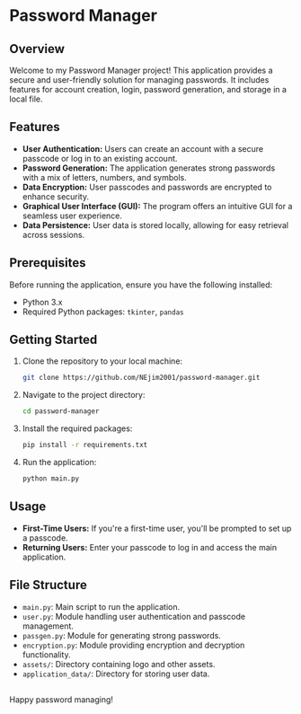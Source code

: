 # Password Manager

## Overview

Welcome to my Password Manager project! This application provides a secure and user-friendly solution for managing
passwords. It includes features for account creation, login, password generation, and storage in a local file.

## Features

- **User Authentication:** Users can create an account with a secure passcode or log in to an existing account.
- **Password Generation:** The application generates strong passwords with a mix of letters, numbers, and symbols.
- **Data Encryption:** User passcodes and passwords are encrypted to enhance security.
- **Graphical User Interface (GUI):** The program offers an intuitive GUI for a seamless user experience.
- **Data Persistence:** User data is stored locally, allowing for easy retrieval across sessions.

## Prerequisites

Before running the application, ensure you have the following installed:

- Python 3.x
- Required Python packages: `tkinter`, `pandas`

## Getting Started

1. Clone the repository to your local machine:

    ```bash
    git clone https://github.com/NEjim2001/password-manager.git
    ```

2. Navigate to the project directory:

    ```bash
    cd password-manager
    ```

3. Install the required packages:

    ```bash
    pip install -r requirements.txt
    ```

4. Run the application:

    ```bash
    python main.py
    ```

## Usage

- **First-Time Users:** If you're a first-time user, you'll be prompted to set up a passcode.
- **Returning Users:** Enter your passcode to log in and access the main application.

## File Structure

- `main.py`: Main script to run the application.
- `user.py`: Module handling user authentication and passcode management.
- `passgen.py`: Module for generating strong passwords.
- `encryption.py`: Module providing encryption and decryption functionality.
- `assets/`: Directory containing logo and other assets.
- `application_data/`: Directory for storing user data.

##  

Happy password managing!
